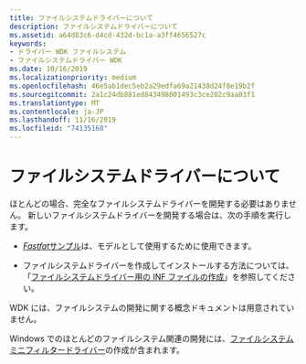 ```yaml
---
title: ファイルシステムドライバーについて
description: ファイルシステムドライバーについて
ms.assetid: a64d83c6-d4cd-432d-bc1a-a3ff4656527c
keywords:
- ドライバー WDK ファイルシステム
- ファイルシステムドライバー WDK
ms.date: 10/16/2019
ms.localizationpriority: medium
ms.openlocfilehash: 46e5ab1dec5eb2a29edfa69a21438d24f8e19b2f
ms.sourcegitcommit: 2a1c24db881ed843498001493c3ce202c9aa03f1
ms.translationtype: MT
ms.contentlocale: ja-JP
ms.lasthandoff: 11/16/2019
ms.locfileid: "74135168"
---
```

# <a name="about-file-system-drivers"></a>ファイルシステムドライバーについて

ほとんどの場合、完全なファイルシステムドライバーを開発する必要はありません。 新しいファイルシステムドライバーを開発する場合は、次の手順を実行します。

- [ *Fastfat*サンプル](https://docs.microsoft.com/windows-hardware/drivers/samples/file-system-driver-samples)は、モデルとして使用するために使用できます。

- ファイルシステムドライバーを作成してインストールする方法については、「[ファイルシステムドライバー用の INF ファイルの作成](creating-an0inf-file-for-a-file-system-driver.md)」を参照してください。

WDK には、ファイルシステムの開発に関する概念ドキュメントは用意されていません。

Windows でのほとんどのファイルシステム関連の開発には、[ファイルシステムミニフィルタードライバー](file-system-minifilter-drivers.md)の作成が含まれます。
